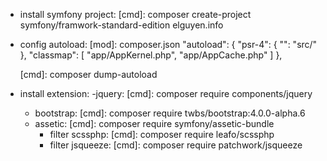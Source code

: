 * install symfony project:
    [cmd]: composer create-project symfony/framwork-standard-edition elguyen.info

* config autoload:
    [mod]: composer.json
        "autoload": {
            "psr-4": {
                 "": "src/"
            },
            "classmap": [ "app/AppKernel.php", "app/AppCache.php" ]
        },

    [cmd]: composer dump-autoload

* install extension:
    -jquery:
        [cmd]: composer require components/jquery
    - bootstrap:
        [cmd]: composer require twbs/bootstrap:4.0.0-alpha.6
    - assetic:
        [cmd]: composer require symfony/assetic-bundle
        + filter scssphp:
            [cmd]: composer require leafo/scssphp
        + filter jsqueeze:
            [cmd]: composer require patchwork/jsqueeze
